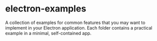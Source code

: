 # electron-examples
A collection of examples for common features that you may want to implement in your Electron application. Each folder contains a practical example in a minimal, self-contained app.
